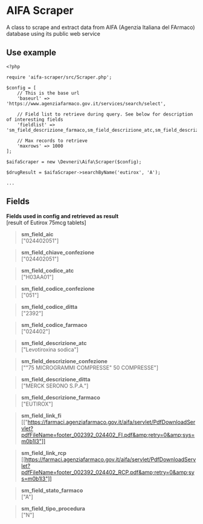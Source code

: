 # AIFA Scraper
A class to scrape and extract data from AIFA (Agenzia Italiana del FArmaco) database using its public web service

## Use example
```
<?php

require 'aifa-scraper/src/Scraper.php';

$config = [
    // This is the base url
    'baseurl' => 'https://www.agenziafarmaco.gov.it/services/search/select',

    // Field list to retrieve during query. See below for description of interesting fields
    'fieldlist' => 'sm_field_descrizione_farmaco,sm_field_descrizione_atc,sm_field_descrizione_confezione,sm_field_descrizione_ditta',

    // Max records to retrieve
    'maxrows' => 1000
];

$aifaScraper = new \Devneri\Aifa\Scraper($config);

$drugResult = $aifaScraper->searchByName('eutirox', 'A');

...
```

## Fields

__Fields used in config and retrieved as result__<br/>
[result of Eutirox 75mcg tablets]

> __sm_field_aic__<br/>["024402051"]

> __sm_field_chiave_confezione__<br/>["024402051"]

> __sm_field_codice_atc__<br/>["H03AA01"]

> __sm_field_codice_confezione__<br/>["051"]

> __sm_field_codice_ditta__<br/>["2392"]

> __sm_field_codice_farmaco__<br/>["024402"]

> __sm_field_descrizione_atc__<br/>["Levotiroxina sodica"]

> __sm_field_descrizione_confezione__<br/>[""75 MICROGRAMMI COMPRESSE" 50 COMPRESSE"]

> __sm_field_descrizione_ditta__<br/>["MERCK SERONO S.P.A."]

> __sm_field_descrizione_farmaco__<br/>["EUTIROX"]

> __sm_field_link_fi__<br/>[["https://farmaci.agenziafarmaco.gov.it/aifa/servlet/PdfDownloadServlet?pdfFileName=footer_002392_024402_FI.pdf&amp;retry=0&amp;sys=m0b1l3"]]

> __sm_field_link_rcp__<br/>[[https://farmaci.agenziafarmaco.gov.it/aifa/servlet/PdfDownloadServlet?pdfFileName=footer_002392_024402_RCP.pdf&amp;retry=0&amp;sys=m0b1l3"]]

> __sm_field_stato_farmaco__<br/>["A"]

> __sm_field_tipo_procedura__<br/>["N"]